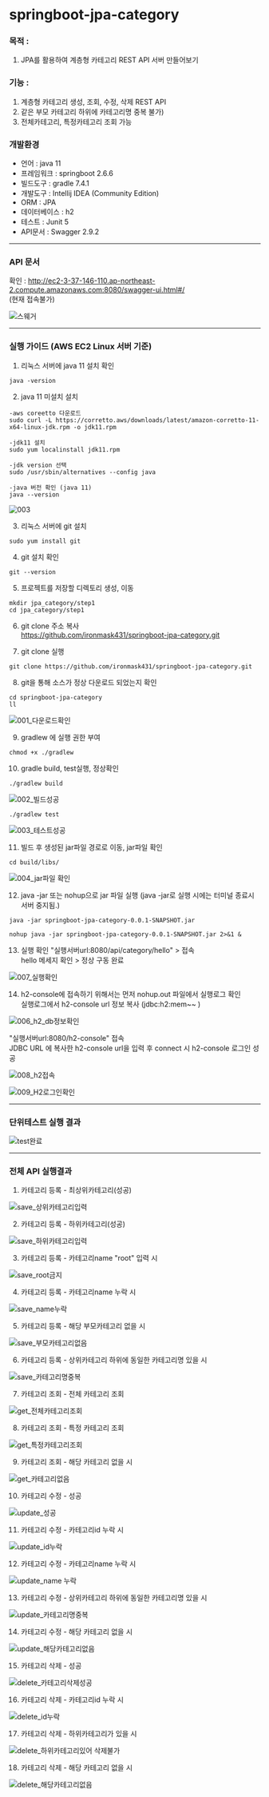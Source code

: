 # springboot-jpa-category

### 목적 : 
1. JPA를 활용하여 계층형 카테고리 REST API 서버 만들어보기

### 기능 :
1. 계층형 카테고리 생성, 조회, 수정, 삭제 REST API
2. 같은 부모 카테고리 하위에 카테고리명 중복 불가)
3. 전체카테고리, 특정카테고리 조회 가능

### 개발환경 
* 언어  : java 11
* 프레임워크  : springboot 2.6.6
* 빌드도구  : gradle 7.4.1
* 개발도구  : Intellij IDEA (Community Edition)
* ORM : JPA
* 데이터베이스 : h2
* 테스트 : Junit 5
* API문서 : Swagger 2.9.2

-----------------
### API 문서 

확인 : http://ec2-3-37-146-110.ap-northeast-2.compute.amazonaws.com:8080/swagger-ui.html#/   
(현재 접속불가)

![스웨거](https://user-images.githubusercontent.com/48856906/162619929-3d72f3a6-49c0-4869-9b21-16e5dc55fa28.PNG)


--------------
### 실행 가이드 (AWS EC2 Linux 서버 기준)

1. 리눅스 서버에 java 11 설치 확인    
```
java -version
```

2. java 11 미설치 설치    

```
-aws coreetto 다운로드   
sudo curl -L https://corretto.aws/downloads/latest/amazon-corretto-11-x64-linux-jdk.rpm -o jdk11.rpm   
```
```
-jdk11 설치   
sudo yum localinstall jdk11.rpm  
```
```
-jdk version 선택   
sudo /usr/sbin/alternatives --config java   
```
```
-java 버전 확인 (java 11)   
java --version
```
![003](https://user-images.githubusercontent.com/48856906/162619182-facba738-4ee5-446b-934a-510bfb85474d.PNG)

3. 리눅스 서버에 git 설치
```
sudo yum install git
```
4. git 설치 확인
```
git --version
```
5. 프로젝트를 저장할 디렉토리 생성, 이동
```
mkdir jpa_category/step1
cd jpa_category/step1
```

6. git clone 주소 복사   
https://github.com/ironmask431/springboot-jpa-category.git

7. git clone 실행
```
git clone https://github.com/ironmask431/springboot-jpa-category.git
```
8. git을 통해 소스가 정상 다운로드 되었는지 확인 
```
cd springboot-jpa-category
ll
```
![001_다운로드확인](https://user-images.githubusercontent.com/48856906/162618735-28c5a143-cb70-472c-8155-d0cc277dec4a.PNG)

9. gradlew 에 실행 권한 부여
```
chmod +x ./gradlew
```
10. gradle build, test실행, 정상확인
```
./gradlew build
```
![002_빌드성공](https://user-images.githubusercontent.com/48856906/162618760-da627b3d-7104-418c-8f5e-0eeef840c197.PNG)

```
./gradlew test
```
![003_테스트성공](https://user-images.githubusercontent.com/48856906/162618767-1fad92b8-bc0d-4be3-9766-9ea024052532.PNG)

11. 빌드 후 생성된 jar파일 경로로 이동, jar파일 확인
```
cd build/libs/
```
![004_jar파일 확인](https://user-images.githubusercontent.com/48856906/162618771-b163b2e2-82fe-4c33-8d23-08b100f2f1e6.PNG)

12. java -jar 또는 nohup으로 jar 파일 실행
(java -jar로 실행 시에는 터미널 종료시 서버 중지됨.)
```
java -jar springboot-jpa-category-0.0.1-SNAPSHOT.jar
```
```
nohup java -jar springboot-jpa-category-0.0.1-SNAPSHOT.jar 2>&1 &
```
13. 실행 확인 "실행서버url:8080/api/category/hello"  > 접속    
hello 메세지 확인 > 정상 구동 완료

![007_실행확인](https://user-images.githubusercontent.com/48856906/162618799-4d278499-d1f4-47e9-a27c-cd076c0e7b8e.PNG)

14. h2-console에 접속하기 위해서는 먼저 nohup.out 파일에서 실행로그 확인   
실행로그에서 h2-console url 정보 복사 (jdbc:h2:mem~~ )   

![006_h2_db정보확인](https://user-images.githubusercontent.com/48856906/162618806-bc794b40-42d2-4765-b8dc-3945f592b3e7.PNG)

 "실행서버url:8080/h2-console" 접속  
JDBC URL 에 복사한 h2-console url을 입력 후 connect 시 h2-console 로그인 성공

![008_h2접속](https://user-images.githubusercontent.com/48856906/162618823-6280848f-9862-429f-82d5-a42ffacf88d7.PNG)

![009_H2로그인확인](https://user-images.githubusercontent.com/48856906/162618830-60005f51-76da-424f-8bac-15d14c805424.PNG)

-------------
### 단위테스트 실행 결과
![test완료](https://user-images.githubusercontent.com/48856906/162620673-29139990-df8e-4b7a-a96b-5244bdfee9d0.PNG)

-------------
### 전체 API 실행결과

1. 카테고리 등록 - 최상위카테고리(성공)

![save_상위카테고리입력](https://user-images.githubusercontent.com/48856906/162620584-20f022c0-fac7-44a3-be41-f12fca23e655.PNG)

2. 카테고리 등록 - 하위카테고리(성공)

![save_하위카테고리입력](https://user-images.githubusercontent.com/48856906/162620585-dca11bb0-075d-431c-8485-992f3c46b3c0.PNG)

3. 카테고리 등록 - 카테고리name "root" 입력 시

![save_root금지](https://user-images.githubusercontent.com/48856906/162620588-bb313980-b624-40ac-93b4-25b908d3d21b.PNG)

4. 카테고리 등록 - 카테고리name 누락 시 

![save_name누락](https://user-images.githubusercontent.com/48856906/162620590-8f08eba6-9ffc-49b6-848a-25e183441f63.PNG)

5. 카테고리 등록 - 해당 부모카테고리 없을 시 

![save_부모카테고리없음](https://user-images.githubusercontent.com/48856906/162620593-3589de84-85ac-41e6-91c4-31cd00e5404e.PNG)

6. 카테고리 등록 - 상위카테고리 하위에 동일한 카테고리명 있을 시 

![save_카테고리명중복](https://user-images.githubusercontent.com/48856906/162620599-acb05168-22da-4650-86b3-4594756528cd.PNG)

7. 카테고리 조회 - 전체 카테고리 조회

![get_전체카테고리조회](https://user-images.githubusercontent.com/48856906/162620602-c2724ff7-9a30-4615-b30f-913a91fed19d.PNG)

8. 카테고리 조회 - 특정 카테고리 조회

![get_특정카테고리조회](https://user-images.githubusercontent.com/48856906/162620605-172d0be7-89cd-4522-8153-903e1a5c1cad.PNG)

9. 카테고리 조회 - 해당 카테고리 없을 시

![get_카테고리없음](https://user-images.githubusercontent.com/48856906/162620608-0a9107d8-9744-4e2a-8e81-18590bd4380d.PNG)

10. 카테고리 수정 - 성공

![update_성공](https://user-images.githubusercontent.com/48856906/162620620-261056fb-c28f-46d9-b4d9-61009c771c0a.PNG)

11. 카테고리 수정 - 카테고리id 누락 시 

![update_id누락](https://user-images.githubusercontent.com/48856906/162620628-2e70a601-7bb4-470e-b36d-aae1798f379e.PNG)

12. 카테고리 수정 - 카테고리name 누락 시

![update_name 누락](https://user-images.githubusercontent.com/48856906/162620630-ce557db8-e471-4349-8ace-2b17cf1ed074.PNG)

13. 카테고리 수정 - 상위카테고리 하위에 동일한 카테고리명 있을 시 

![update_카테고리명중복](https://user-images.githubusercontent.com/48856906/162620633-ba4e18c0-3c48-4eda-9b53-3f996516e481.PNG)

14. 카테고리 수정 - 해당 카테고리 없을 시 

![update_해당카테고리없음](https://user-images.githubusercontent.com/48856906/162620635-2b860cc1-5587-4276-af3d-ba3a4b03283f.PNG)

15. 카테고리 삭제 - 성공

![delete_카테고리삭제성공](https://user-images.githubusercontent.com/48856906/162620642-1dadc83f-7a33-4bc7-9402-ff084cfb188d.PNG)

16. 카테고리 삭제 - 카테고리id 누락 시

![delete_id누락](https://user-images.githubusercontent.com/48856906/162620645-e5c1e557-bf47-4b92-87da-443ac54399a5.PNG)

17. 카테고리 삭제 - 하위카테고리가 있을 시 

![delete_하위카테고리있어 삭제불가](https://user-images.githubusercontent.com/48856906/162620650-70a74135-b513-43c9-87ba-afd8982735c4.PNG)

18. 카테고리 삭제 - 해당 카테고리 없을 시 

![delete_해당카테고리없음](https://user-images.githubusercontent.com/48856906/162620654-81c54c9e-c88f-472f-8d66-4674f15656c8.PNG)
